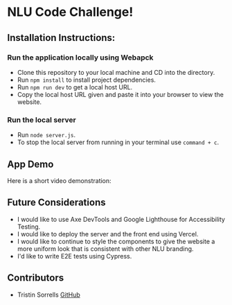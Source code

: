 # NLU Code Challenge!

## Installation Instructions:

### Run the application locally using Webapck
- Clone this repository to your local machine and CD into the directory. 
- Run `npm install` to install project dependencies.
- Run `npm run dev` to get a local host URL. 
- Copy the local host URL given and paste it into your browser to view the website.

### Run the local server
- Run `node server.js`.
- To stop the local server from running in your terminal use `command + c`.
    
## App Demo
Here is a short video demonstration:



## Future Considerations
- I would like to use Axe DevTools and Google Lighthouse for Accessibility Testing.
- I would like to deploy the server and the front end using Vercel.
- I would like to continue to style the components to give the website a more uniform look that is consistent with other NLU branding.
- I'd like to write E2E tests using Cypress.

## Contributors
- Tristin Sorrells [GitHub](https://github.com/Tristinsorrells1) 
